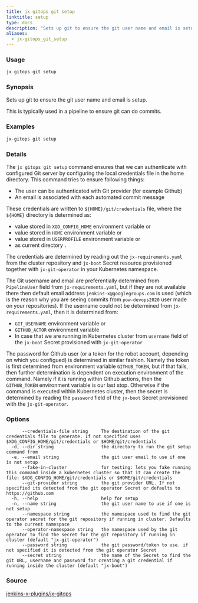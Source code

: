 ```yaml
---
title: jx gitops git setup
linktitle: setup
type: docs
description: "Sets up git to ensure the git user name and email is setup"
aliases:
  - jx-gitops_git_setup
---
```


### Usage

```bash
jx gitops git setup
```

### Synopsis

Sets up git to ensure the git user name and email is setup.
  
This is typically used in a pipeline to ensure git can do commits.

### Examples

  ```bash
  jx-gitops git setup

  ```
  
### Details

The `jx gitops git setup` command ensures that we can authenticate with configured Git server by configuring the local
credentials file in the home directory. This command tries to ensure following things:

- The user can be authenticated with Git provider (for example Github)
- An email is associated with each automated commit message

These credentials are written to `${HOME}/git/credentials` file, where the `${HOME}` directory is determined as:

- value stored in `XGD_CONFIG_HOME` environment variable or
- value stored in `HOME` environment variable or
- value stored in `USERPROFILE` environment variable or
- as current directory `.`

The credentials are determined by reading out the `jx-requirements.yaml` from the cluster repository and `jx-boot`
Secret resource provisioned together with `jx-git-operator` in your Kubernetes namespace.

The Git username and email are preferentially determined from `PipelineUser` field from `jx-requirements.yaml`, but if
they are not available there then default email address `jenkins-x@googlegroups.com` is used (which is the reason why
you are seeing commits from `pow-devops2020` user made on your repositories). If the username could not be
determined from `jx-requirements.yaml`, then it is determined from:

- `GIT_USERNAME` environment variable or
- `GITHUB_ACTOR` environment variable
- In case that we are running in Kubernetes cluster from `username` field of the `jx-boot` Secret provisioned with
  `jx-git-operator`

The password for Github user (or a token for the robot account, depending on which you configued) is determined in
similar fashion. Namely the token is first determined from environment variable `GITHUB_TOKEN`, but if that fails, then
further determination is dependent on execution environment of the command. Namely if it is running within Github
actions, then the `GITHUB_TOKEN` environment variable is our last stop. Otherwise if the command is executed within
Kubernetes cluster, then the secret is determined by reading the `password` field of the `jx-boot` Secret provisioned
with the `jx-git-operator`.

### Options

```
      --credentials-file string     The destination of the git credentials file to generate. If not specified uses $XDG_CONFIG_HOME/git/credentials or $HOME/git/credentials
  -d, --dir string                  the directory to run the git setup command from
  -e, --email string                the git user email to use if one is not setup
      --fake-in-cluster             for testing: lets you fake running this command inside a kubernetes cluster so that it can create the file: $XDG_CONFIG_HOME/git/credentials or $HOME/git/credentials
      --git-provider string         the git provider URL. If not specified its detected from the git operator Secret or defaults to https://github.com
  -h, --help                        help for setup
  -n, --name string                 the git user name to use if one is not setup
      --namespace string            the namespace used to find the git operator secret for the git repository if running in cluster. Defaults to the current namespace
      --operator-namespace string   the namespace used by the git operator to find the secret for the git repository if running in cluster (default "jx-git-operator")
      --password string             the git password/token to use. if not specified it is detected from the git operator Secret
      --secret string               the name of the Secret to find the git URL, username and password for creating a git credential if running inside the cluster (default "jx-boot")
```

### Source

[jenkins-x-plugins/jx-gitops](https://github.com/jenkins-x-plugins/jx-gitops)
